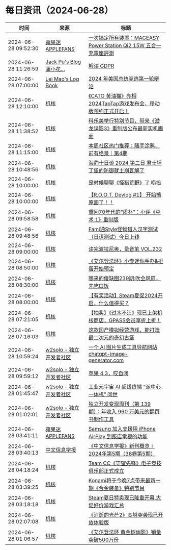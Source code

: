 ﻿# 每日资讯（2024-06-28）

|时间|来源|标题|
|---|---|---|
|2024-06-28 09:52:30|[蘋果迷 APPLEFANS](https://applefans.today/feed/)|[一次搞定所有裝置：MAGEASY Power Station Qi2 15W 五合一充電座評測](https://applefans.today/2024-06-mageasy-power-station-qi2-charging/)|
|2024-06-28 11:26:59|[Jack Pu's Blog 蒲小花...](https://www.jackpu.com/rss/)|[解读 GDPR](https://www.jackpu.com/jie-du-gdpr/)|
|2024-06-28 07:00:00|[Lei Mao's Log Book](https://leimao.github.io/atom.xml)|[2024 年美国总统竞选第一轮辩论](https://leimao.github.io/essay/2024%E5%B9%B4%E7%BE%8E%E5%9B%BD%E6%80%BB%E7%BB%9F%E7%AB%9E%E9%80%89%E7%AC%AC%E4%B8%80%E8%BD%AE%E8%BE%A9%E8%AE%BA/)|
|2024-06-28 12:10:00|[机核](https://www.gcores.com/rss)|[《CATO 黄油猫》亮相 2024TapTap游戏发布会，移动版预约正式开启！](https://www.gcores.com/articles/184064)|
|2024-06-28 11:38:52|[机核](https://www.gcores.com/rss)|[科乐美举行特别节目，带来《潜龙谍影3》重制版公布最新实机画面](https://www.gcores.com/articles/184221)|
|2024-06-28 11:15:00|[机核](https://www.gcores.com/rss)|[本周社区热门推荐：随手涂鸦，前有绝景｜第4期](https://www.gcores.com/articles/184212)|
|2024-06-28 10:48:56|[机核](https://www.gcores.com/rss)|[海豹十日谈 2024 第二日 君士坦丁堡的防御就土崩瓦解了](https://www.gcores.com/radios/184220)|
|2024-06-28 10:00:00|[机核](https://www.gcores.com/rss)|[是时候聊聊《怪猎荒野》了 唠捣](https://www.gcores.com/videos/184172)|
|2024-06-28 10:00:00|[机核](https://www.gcores.com/rss)|[【R.O.O.T. Devlog #1】 开始搞原画了！！](https://www.gcores.com/articles/183873)|
|2024-06-28 09:58:58|[机核](https://www.gcores.com/rss)|[重回70年代的“质朴”：小评《巫术 1》重制版](https://www.gcores.com/articles/184183)|
|2024-06-28 09:48:56|[机核](https://www.gcores.com/rss)|[Fami通Style怪物猎人汉字测试（日语测试）今日上线](https://www.gcores.com/articles/184214)|
|2024-06-28 09:00:00|[机核](https://www.gcores.com/rss)|[读完波拉尼奥，录音笔 VOL.232](https://www.gcores.com/radios/184209)|
|2024-06-28 08:50:00|[机核](https://www.gcores.com/rss)|[《艾尔登法环》小壶迷你手办&扭蛋开始预定](https://www.gcores.com/articles/184210)|
|2024-06-28 08:30:00|[机核](https://www.gcores.com/rss)|[哪来的傻缺图239期:吹会风扇，先吃口饭](https://www.gcores.com/articles/181541)|
|2024-06-28 08:00:00|[机核](https://www.gcores.com/rss)|[【有奖活动】Steam夏促2024开启，什么值得买？](https://www.gcores.com/articles/184203)|
|2024-06-28 07:21:05|[机核](https://www.gcores.com/rss)|[【抽奖】《过木不汪》现已上架机核商店，GPASS会员享折上折！](https://www.gcores.com/articles/184206)|
|2024-06-28 07:16:03|[机核](https://www.gcores.com/rss)|[这款国产模拟经营游戏，能打造最二次元的奇幻古堡](https://www.gcores.com/articles/184207)|
|2024-06-28 10:59:24|[w2solo - 独立开发者社区](https://w2solo.com/topics/feed)|[一个 AI 图片生成工具导航网站 chatgpt-image-generator.com](https://w2solo.com/topics/4731)|
|2024-06-28 09:59:12|[w2solo - 独立开发者社区](https://w2solo.com/topics/feed)|[苹果 4.3，哎自闭](https://w2solo.com/topics/4730)|
|2024-06-28 01:45:47|[w2solo - 独立开发者社区](https://w2solo.com/topics/feed)|[工业元宇宙 AI 超级终端 “派中心一体机” 问世](https://w2solo.com/topics/4729)|
|2024-06-28 01:02:01|[w2solo - 独立开发者社区](https://w2solo.com/topics/feed)|[独立开发变现周刊（第 139 期）：年收入 960 万美元的翻页书制作工具](https://w2solo.com/topics/4728)|
|2024-06-28 03:41:11|[蘋果迷 APPLEFANS](https://applefans.today/feed/)|[Samsung 加入支援用 iPhone AirPlay 到飯店電視的功能](https://applefans.today/20254-06-samsung-airplay-hotel-room-tvs/)|
|2024-06-28 03:40:13|[中文信息学报](https://feedpress.me/wx-jcip1986)|[《中文信息学报》新刊概览∣ 2024年第5期（38卷第5期）](http://mp.weixin.qq.com/s?__biz=MzI2NjY1NDE3MQ%3D%3D&mid=2247485661&idx=1&sn=e6b7561c703bd9fc6c415b63aa585a79)|
|2024-06-28 04:18:24|[机核](https://www.gcores.com/rss)|[Team CC《守望先锋》电子竞技俱乐部正式成立](https://www.gcores.com/articles/184200)|
|2024-06-28 03:39:25|[机核](https://www.gcores.com/rss)|[Konami将于今晚7点带来最新一期《合金装备》特别节目](https://www.gcores.com/articles/184197)|
|2024-06-28 03:18:18|[机核](https://www.gcores.com/rss)|[Steam夏日特卖现已隆重开幕,大促好价游戏汇总](https://www.gcores.com/articles/184192)|
|2024-06-28 02:07:08|[机核](https://www.gcores.com/rss)|[《消逝的光芒2》高塔突袭现已开放体验版](https://www.gcores.com/articles/184187)|
|2024-06-28 01:06:57|[机核](https://www.gcores.com/rss)|[《艾尔登法环 黄金树幽影》销量突破500万份](https://www.gcores.com/articles/184185)|
